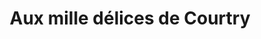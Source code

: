 ---
title: "Aux mille délices de Courtry"
url: /courtry/aux-mille-delices-de-courtry/
shop: Bäckerei
---